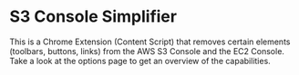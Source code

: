 S3 Console Simplifier
=====================

This is a Chrome Extension (Content Script) that removes certain elements (toolbars, buttons, links) from the AWS S3 Console and the EC2 Console.
Take a look at the options page to get an overview of the capabilities.

